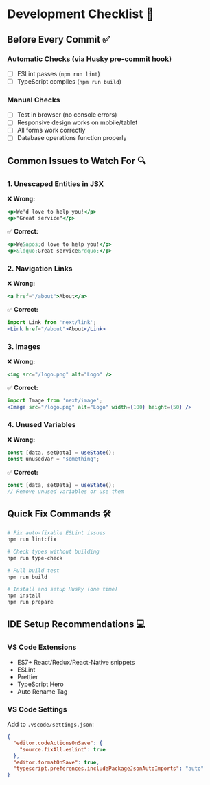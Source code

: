 # Development Checklist 🚀

## Before Every Commit ✅

### Automatic Checks (via Husky pre-commit hook)
- [ ] ESLint passes (`npm run lint`)
- [ ] TypeScript compiles (`npm run build`)

### Manual Checks
- [ ] Test in browser (no console errors)
- [ ] Responsive design works on mobile/tablet
- [ ] All forms work correctly
- [ ] Database operations function properly

## Common Issues to Watch For 🔍

### 1. **Unescaped Entities in JSX**
❌ **Wrong:**
```jsx
<p>We'd love to help you!</p>
<p>"Great service"</p>
```

✅ **Correct:**
```jsx
<p>We&apos;d love to help you!</p>
<p>&ldquo;Great service&rdquo;</p>
```

### 2. **Navigation Links**
❌ **Wrong:**
```jsx
<a href="/about">About</a>
```

✅ **Correct:**
```jsx
import Link from 'next/link';
<Link href="/about">About</Link>
```

### 3. **Images**
❌ **Wrong:**
```jsx
<img src="/logo.png" alt="Logo" />
```

✅ **Correct:**
```jsx
import Image from 'next/image';
<Image src="/logo.png" alt="Logo" width={100} height={50} />
```

### 4. **Unused Variables**
❌ **Wrong:**
```jsx
const [data, setData] = useState();
const unusedVar = "something";
```

✅ **Correct:**
```jsx
const [data, setData] = useState();
// Remove unused variables or use them
```

## Quick Fix Commands 🛠️

```bash
# Fix auto-fixable ESLint issues
npm run lint:fix

# Check types without building
npm run type-check

# Full build test
npm run build

# Install and setup Husky (one time)
npm install
npm run prepare
```

## IDE Setup Recommendations 💻

### VS Code Extensions
- ES7+ React/Redux/React-Native snippets
- ESLint
- Prettier
- TypeScript Hero
- Auto Rename Tag

### VS Code Settings
Add to `.vscode/settings.json`:
```json
{
  "editor.codeActionsOnSave": {
    "source.fixAll.eslint": true
  },
  "editor.formatOnSave": true,
  "typescript.preferences.includePackageJsonAutoImports": "auto"
}
```
